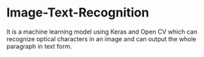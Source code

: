 # Image-Text-Recognition
It is a machine learning model using Keras and Open CV which can recognize optical characters in an image and can output the whole paragraph in text form.
